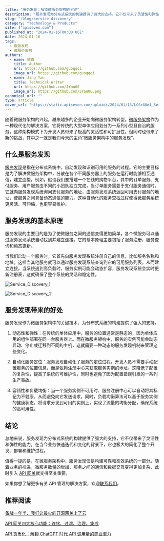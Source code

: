 ```yaml
---
title: "服务发现：解锁微服务架构的关键"
description: "服务发现为分布式系统的构建提供了强大的支持。它不仅带来了灵活性和弹性的能力，在当今业务快速迭代和变化的背景下，它也极大的简化了整个开发、部署和维护过程。"
slug: "/blog/service-discovery"
category: "Technology & Products"
site: ["apiseven.com"]
published_at: "2024-01-16T00:00:00Z"
date: 2024-01-16
tags:
  - 服务发现
  - 微服务架构
authors:
  - name: 郭奇
    title: Author
    url: https://github.com/guoqqqi
    image_url: https://github.com/guoqqqi
  - name: Jing Yan
    title: Technical Writer
    url: https://github.com/JYan00
    image_url: https://github.com/JYan00.png
canonical_url: ""
type: article
cover_url: "https://static.apiseven.com/uploads/2024/01/15/LC6r8Oe1_Service-Discovery-1.png"
---
```


随着微服务架构的兴起，越来越多的企业开始向微服务架构转型。[微服务架构](https://www.apiseven.com/solutions/monolith-to-microservices)作为一种现代化的解决方案，它将传统的大型单体应用划分为一系列小型且自治的服务。这种架构模式下为开发人员带来了极高的灵活性和可扩展性，但同时也带来了新的挑战，其中之一就是我们今天的主角“微服务架构中的服务发现”。

## 什么是服务发现

[服务发现](https://apisix.apache.org/zh/blog/2022/11/10/what-is-service-in-microservice-discovery/)是指在分布式系统中，自动发现和识别可用的服务的过程。它的主要目标是为了解决微服务架构中，分散在各个不同服务器上的服务在运行时能够相互通信，建立连接。例如，假设我们要搭建一个在线的购物平台，其中的订单服务、支付服务、用户服务由不同的小团队独立完成，当订单服务需要于支付服务通信时，它就向服务发现系统询问支付服务的地址，由服务发现系统返回可用支付服务的地址，使服务之间具备动态通信的能力。这种自动化的服务查找过程使得微服务系统更灵活、可伸缩，也更容易维护。

## 服务发现的基本原理

服务发现的主要目的是为了使微服务之间的通信变得更加简单，各个微服务可以通过服务发现系统自动找到并建立连接。它的基本原理主要包括了服务注册，服务查询和动态更新。

当我们启动一个服务时，它首先向服务发现系统注册自己的信息，比如服务名称和地址。这样当其他服务就可以通过服务发现系统查询到它的可用服务列表，从而建立连接。当系统遇到高负载时，服务实例可能会动态扩容，服务发现系统会实时更新注册表，这就确保了整个系统的灵活和稳定性。

![Service_Discovery_1](https://static.apiseven.com/uploads/2024/01/15/LC6r8Oe1_Service-Discovery-1.png)

![Service_Discovery_2](https://static.apiseven.com/uploads/2024/01/15/HtL1xTWJ_Service-Discovery-2.png)

## 服务发现带来的好处

服务发现作为微服务架构中的关键技术，为分布式系统的构建提供了强大的支持。

1. 动态性和弹性：在传统的单体应用中，服务的位置通常是静态的，因为单体应用的组件部署在同一台服务器上。而在微服务架构中，服务的实例可能会动态启动、停止或迁移到不同的主机，这就需要一种动态的服务发现机制来管理这些变化。

2. 自动化服务定位：服务发现自动化了服务的定位过程。开发人员不需要手动配置服务的位置信息，而是依赖注册中心来获取服务实例的地址。这降低了配置的复杂性，提高了系统的可维护性，同时也避免了因为配置错误引发的一系列生产事故。

3. 容错性和负载均衡：当一个服务实例不可用时，服务注册中心可以自动将其标记为不健康，从而避免向它发送请求。同时，负载均衡算法可以基于服务实例的健康状态，将请求分发到可用的实例上，实现了流量的均衡分配，确保系统的高可用性。

## 结论

总地来说，服务发现为分布式系统的构建提供了强大的支持，它不仅带来了灵活性和弹性的能力，在当今业务快速迭代和变化的背景下，它也极大的简化了整个开发、部署和维护过程。

值得一提的是，在微服务架构中，服务发现仅是构建可靠和高效系统的一部分。随着业务的推进，微服务数量的增加，服务之间的通信和数据交互变得更加复杂，此时引入 [API 网关](https://www.apiseven.com/blog/4-core-functions-of-api-gateway)就变得至关重要。

如果你想了解更多有关 API 管理的解决方案，欢迎[联系我们](https://www.apiseven.com/)。

## 推荐阅读

[备战一年半，我们让最火的开源网关上了云](https://www.apiseven.com/blog/how-customer-first-guides-api7-cloud)

[API 网关四大核心功能：连接、过滤、治理、集成](https://www.apiseven.com/blog/4-core-functions-of-api-gateway)

[API 货币化：解锁 ChatGPT 时代 API 调用量的商业潜力](https://www.apiseven.com/blog/api-monetization-with-chatgpt)
